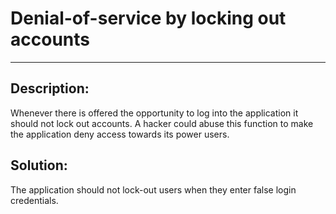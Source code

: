 # Denial-of-service by locking out accounts
-------

## Description:

Whenever there is offered the opportunity to log into the application it should not lock
out accounts. A hacker could abuse this function to make the application deny access
towards its power users.

## Solution:

The application should not lock-out users when they enter false login credentials.
